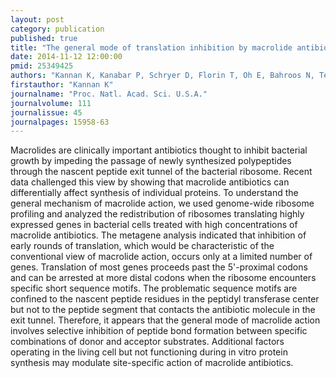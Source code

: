 ```yaml
---
layout: post
category: publication
published: true
title: "The general mode of translation inhibition by macrolide antibiotics."
date: 2014-11-12 12:00:00
pmid: 25349425
authors: "Kannan K, Kanabar P, Schryer D, Florin T, Oh E, Bahroos N, Tenson T, Weissman JS, Mankin AS"
firstauthor: "Kannan K"
journalname: "Proc. Natl. Acad. Sci. U.S.A."
journalvolume: 111
journalissue: 45
journalpages: 15958-63
---
```


Macrolides are clinically important antibiotics thought to inhibit bacterial growth by impeding the passage of newly synthesized polypeptides through the nascent peptide exit tunnel of the bacterial ribosome. Recent data challenged this view by showing that macrolide antibiotics can differentially affect synthesis of individual proteins. To understand the general mechanism of macrolide action, we used genome-wide ribosome profiling and analyzed the redistribution of ribosomes translating highly expressed genes in bacterial cells treated with high concentrations of macrolide antibiotics. The metagene analysis indicated that inhibition of early rounds of translation, which would be characteristic of the conventional view of macrolide action, occurs only at a limited number of genes. Translation of most genes proceeds past the 5'-proximal codons and can be arrested at more distal codons when the ribosome encounters specific short sequence motifs. The problematic sequence motifs are confined to the nascent peptide residues in the peptidyl transferase center but not to the peptide segment that contacts the antibiotic molecule in the exit tunnel. Therefore, it appears that the general mode of macrolide action involves selective inhibition of peptide bond formation between specific combinations of donor and acceptor substrates. Additional factors operating in the living cell but not functioning during in vitro protein synthesis may modulate site-specific action of macrolide antibiotics.

